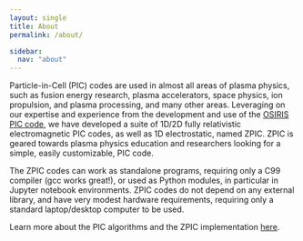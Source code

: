 ```yaml
---
layout: single
title: About
permalink: /about/

sidebar:
  nav: "about"
---
```


Particle-in-Cell (PIC) codes are used in almost all areas of plasma physics, such as fusion energy research, plasma accelerators, space physics, ion propulsion, and plasma processing, and many other areas. Leveraging on our expertise and experience from the development and use of the [OSIRIS PIC code](http://epp.tecnico.ulisboa.pt/osiris/), we have developed a suite of 1D/2D fully relativistic electromagnetic PIC codes, as well as 1D electrostatic, named ZPIC. ZPIC is geared towards plasma physics education and researchers looking for a simple, easily customizable, PIC code.

The ZPIC codes can work as standalone programs, requiring only a C99 compiler (gcc works great!), or used as Python modules, in particular in Jupyter notebook environments. ZPIC codes do not depend on any external library, and have very modest hardware requirements, requiring only a standard laptop/desktop computer to be used.

Learn more about the PIC algorithms and the ZPIC implementation [here](/about/implementation).
